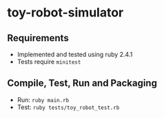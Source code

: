 # toy-robot-simulator

## Requirements

- Implemented and tested using ruby 2.4.1
- Tests require `minitest`

## Compile, Test, Run and Packaging

- Run: `ruby main.rb`
- Test: `ruby tests/toy_robot_test.rb`
